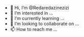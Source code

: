 - 👋 Hi, I’m @Redaredazinezizi
- 👀 I’m interested in ...
- 🌱 I’m currently learning ...
- 💞️ I’m looking to collaborate on ...
- 📫 How to reach me ...

<!---
Redaredazinezizi/Redaredazinezizi is a ✨ special ✨ repository because its `README.md` (this file) appears on your GitHub profile.
You can click the Preview link to take a look at your changes.
--->
